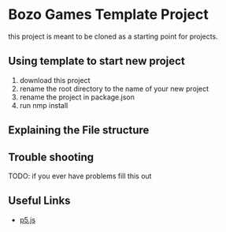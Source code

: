 # Bozo Games Template Project
this project is meant to be cloned as a starting point for projects.

## Using template to start new project

1. download this project
2. rename the root directory to the name of your new project
3. rename the project in package.json
4. run nmp install


## Explaining the File structure

## Trouble shooting
TODO: if you ever have problems fill this out
## Useful Links
 - [p5.js](5js.org/reference/)


